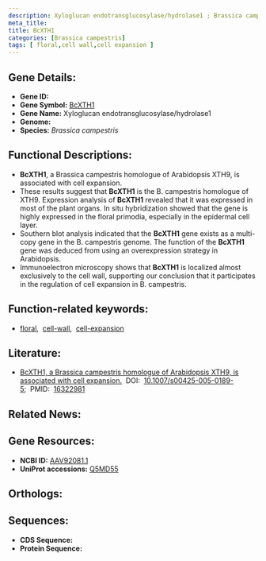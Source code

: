 ```yaml
---
description: Xyloglucan endotransglucosylase/hydrolase1 ; Brassica campestris
meta_title:
title: BcXTH1
categories: [Brassica campestris]
tags: [ floral,cell wall,cell expansion ]
---
```


## Gene Details:
- **Gene ID:** []()
- **Gene Symbol:** <u>BcXTH1</u>
- **Gene Name:** Xyloglucan endotransglucosylase/hydrolase1
- **Genome:** []()
- **Species:** *Brassica campestris*

## Functional Descriptions:
   - **BcXTH1**, a Brassica campestris homologue of Arabidopsis XTH9, is associated with cell expansion.
   - These results suggest that **BcXTH1** is the B. campestris homologue of XTH9. Expression analysis of **BcXTH1** revealed that it was expressed in most of the plant organs. In situ hybridization showed that the gene is highly expressed in the floral primodia, especially in the epidermal cell layer.
   - Southern blot analysis indicated that the **BcXTH1** gene exists as a multi-copy gene in the B. campestris genome. The function of the **BcXTH1** gene was deduced from using an overexpression strategy in Arabidopsis.
   - Immunoelectron microscopy shows that **BcXTH1** is localized almost exclusively to the cell wall, supporting our conclusion that it participates in the regulation of cell expansion in B. campestris.

## Function-related keywords:
   - [floral](/tags/floral/),&nbsp;&nbsp;[cell-wall](/tags/cell-wall/),&nbsp;&nbsp;[cell-expansion](/tags/cell-expansion/)

## Literature:
   - [BcXTH1, a Brassica campestris homologue of Arabidopsis XTH9, is associated with cell expansion.](https://doi.org/10.1007/s00425-005-0189-5)&nbsp;&nbsp;DOI:&nbsp;&nbsp;[10.1007/s00425-005-0189-5](https://doi.org/10.1007/s00425-005-0189-5);&nbsp;&nbsp;PMID:&nbsp;&nbsp;[16322981](https://pubmed.ncbi.nlm.nih.gov/16322981/)

## Related News:

## Gene Resources:
- **NCBI ID:**  [AAV92081.1](https://www.ncbi.nlm.nih.gov/gene/?term=AAV92081.1)
- **UniProt accessions:**  [Q5MD55](https://www.uniprot.org/uniprotkb/Q5MD55/entry)

## Orthologs:

## Sequences:
- **CDS Sequence:**
- **Protein Sequence:**
